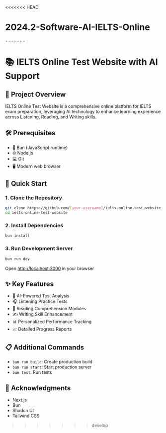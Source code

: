 <<<<<<< HEAD
# 2024.2-Software-AI-IELTS-Online
=======
# 📚 IELTS Online Test Website with AI Support

## 🎯 Project Overview

IELTS Online Test Website is a comprehensive online platform for IELTS exam preparation, leveraging AI technology to enhance learning experience across Listening, Reading, and Writing skills.

## 🛠 Prerequisites

- 🧬 Bun (JavaScript runtime)
- 🌐 Node.js
- 💻 Git
- 🖥 Modern web browser

## 🚀 Quick Start

### 1. Clone the Repository
```bash
git clone https://github.com/[your-username]/ielts-online-test-website.git
cd ielts-online-test-website
```

### 2. Install Dependencies
```bash
bun install
```

### 3. Run Development Server
```bash
bun run dev
```
Open [http://localhost:3000](http://localhost:3000) in your browser

## ✨ Key Features

- 🤖 AI-Powered Test Analysis
- 🎧 Listening Practice Tests
- 📖 Reading Comprehension Modules
- ✍️ Writing Skill Enhancement
- 📊 Personalized Performance Tracking
- 📈 Detailed Progress Reports

## 📋 Additional Commands

- `bun run build`: Create production build
- `bun run start`: Start production server
- `bun test`: Run tests

## 🙏 Acknowledgments

- Next.js
- Bun
- Shadcn UI
- Tailwind CSS
>>>>>>> develop
